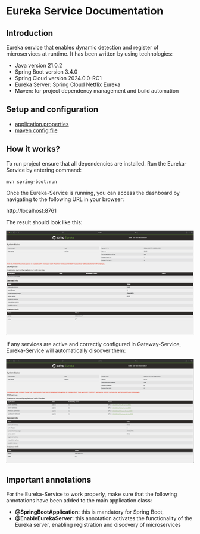 # Eureka Service Documentation

## Introduction
Eureka service that enables dynamic detection and register of microservices at runtime. It has been written
by using technologies:
* Java version 21.0.2
* Spring Boot version 3.4.0
* Spring Cloud version 2024.0.0-RC1
* Eureka Server: Spring Cloud Netflix Eureka
* Maven: for project dependency management and build automation

## Setup and configuration

* [application.properties](src/main/resources/application.properties)
* [maven config file](pom.xml)
 

## How it works?
To run project ensure that all dependencies are installed. Run the Eureka-Service by entering command:

```shell
mvn spring-boot:run
```

Once the Eureka-Service is running, you can access the dashboard by navigating to the following URL in your
browser:

http://localhost:8761


The result should look like this:

![](images/Eureka-Service_first_run.png)

If any services are active and correctly configured in Gateway-Service, Eureka-Service will automatically 
discover them:

![](images/Eureka-Service_discovered_active_services.png)

## Important annotations

For the Eureka-Service to work properly, make sure that the following annotations have been added to the main
application class:

* **@SpringBootApplication:** this is mandatory for Spring Boot,
* **@EnableEurekaServer:** this annotation activates the functionality of the Eureka server, enabling registration
and discovery of microservices
